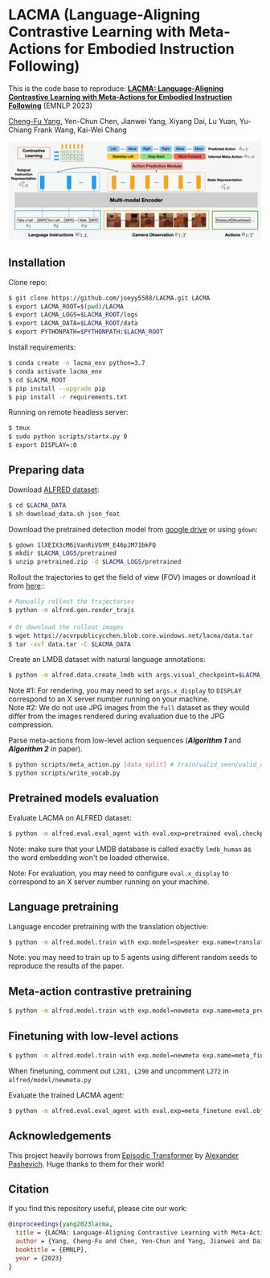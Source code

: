 # LACMA (Language-Aligning Contrastive Learning with Meta-Actions for Embodied Instruction Following)

This is the code base to reproduce:
[<b>LACMA: Language-Aligning Contrastive Learning with Meta-Actions for Embodied Instruction Following</b>](https://arxiv.org/abs/2310.12344) (EMNLP 2023)

[Cheng-Fu Yang](https://joeyy5588.github.io/), Yen-Chun Chen, Jianwei Yang, Xiyang Dai, Lu Yuan, Yu-Chiang Frank Wang, Kai-Wei Chang

![](files/lacma.png)

## Installation

Clone repo:
```bash
$ git clone https://github.com/joeyy5588/LACMA.git LACMA
$ export LACMA_ROOT=$(pwd)/LACMA
$ export LACMA_LOGS=$LACMA_ROOT/logs
$ export LACMA_DATA=$LACMA_ROOT/data
$ export PYTHONPATH=$PYTHONPATH:$LACMA_ROOT
```

Install requirements:
```bash
$ conda create -n lacma_env python=3.7
$ conda activate lacma_env
$ cd $LACMA_ROOT
$ pip install --upgrade pip
$ pip install -r requirements.txt
```

Running on remote headless server: 
```bash
$ tmux
$ sudo python scripts/startx.py 0
$ export DISPLAY=:0
```

## Preparing data

Download [ALFRED dataset](https://github.com/askforalfred/alfred):
```bash
$ cd $LACMA_DATA
$ sh download_data.sh json_feat
```

Download the pretrained detection model from [google drive](https://drive.google.com/file/d/1lXEIX3cM6iVanRiVGYM_E46pJM71bkFQ/view?usp=drive_link) or using `gdown`:
```bash
$ gdown 1lXEIX3cM6iVanRiVGYM_E46pJM71bkFQ
$ mkdir $LACMA_LOGS/pretrained
$ unzip pretrained.zip -d $LACMA_LOGS/pretrained
```

Rollout the trajectories to get the field of view (FOV) images or download it from [here](https://acvrpublicycchen.blob.core.windows.net/lacma/data.tar)::
```bash
# Manually rollout the trajectories
$ python -m alfred.gen.render_trajs

# Or download the rollout images
$ wget https://acvrpublicycchen.blob.core.windows.net/lacma/data.tar
$ tar -xvf data.tar -C $LACMA_DATA
```

Create an LMDB dataset with natural language annotations:
```bash
$ python -m alfred.data.create_lmdb with args.visual_checkpoint=$LACMA_LOGS/pretrained/fasterrcnn_model.pth args.data_output=lmdb_human args.vocab_path=$LACMA_ROOT/files/human.vocab
```
Note #1: For rendering, you may need to set `args.x_display` to `DISPLAY` correspond to an X server number running on your machine.  
Note #2: We do not use JPG images from the `full` dataset as they would differ from the images rendered during evaluation due to the JPG compression.  

Parse meta-actions from low-level action sequences (***Algorithm 1*** and ***Algorithm 2*** in paper).
```bash
$ python scripts/meta_action.py [data_split] # train/valid_seen/valid_unseen
$ python scripts/write_vocab.py
```
## Pretrained models evaluation

Evaluate LACMA on ALFRED dataset:
```bash
$ python -m alfred.eval.eval_agent with eval.exp=pretrained eval.checkpoint=p$LACMA_LOGS/pretrained/lacma_pretrained.pth eval.object_predictor=$LACMA_LOGS/pretrained/maskrcnn_model.pth exp.num_workers=5 eval.eval_range=None eval.split=valid_seen exp.data.valid=lmdb_human
```

Note: make sure that your LMDB database is called exactly `lmdb_human` as the word embedding won't be loaded otherwise.

Note: For evaluation, you may need to configure `eval.x_display` to correspond to an X server number running on your machine.

## Language pretraining

Language encoder pretraining with the translation objective:
```bash
$ python -m alfred.model.train with exp.model=speaker exp.name=translator exp.data.train=lmdb_human
```

Note: you may need to train up to 5 agents using different random seeds to reproduce the results of the paper.

## Meta-action contrastive pretraining 

```bash
$ python -m alfred.model.train with exp.model=newmeta exp.name=meta_pretrain exp.data.train=lmdb_human train.seed=42 exp.pretrained_path=logs/translator/model_19.pth
```

## Finetuning with low-level actions
```bash
$ python -m alfred.model.train with exp.model=newmeta exp.name=meta_finetune exp.data.train=lmdb_human train.seed=42 exp.pretrained_path=logs/meta_pretrain/model_19.pth
```

When finetuning, comment out `L281, L290` and uncomment `L272` in `alfred/model/newmeta.py`

Evaluate the trained LACMA agent: 
```bash
$ python -m alfred.eval.eval_agent with eval.exp=meta_finetune eval.object_predictor=$LACMA_LOGS/pretrained/maskrcnn_model.pth exp.num_workers=5 eval.eval_range=None eval.split=valid_seen 
```
## Acknowledgements

This project heavily borrows from [Episodic Transformer](https://github.com/alexpashevich/E.T.) by [Alexander Pashevich](https://thoth.inrialpes.fr/people/apashevi/). Huge thanks to them for their work!


## Citation

If you find this repository useful, please cite our work:
```bibtex
@inproceedings{yang2023lacma,
  title = {LACMA: Language-Aligning Contrastive Learning with Meta-Actions for Embodied Instruction Following},
  author = {Yang, Cheng-Fu and Chen, Yen-Chun and Yang, Jianwei and Dai, Xiyang and Yuan, Lu and Wang, Yu-Chiang Frank and Chang, Kai-Wei},
  booktitle = {EMNLP},
  year = {2023}
}
```

